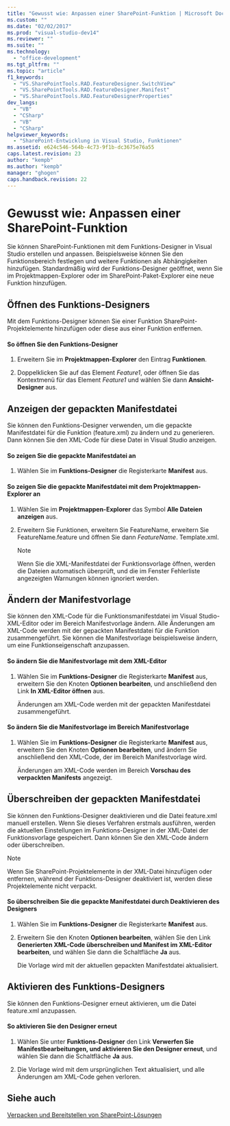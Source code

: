 ```yaml
---
title: "Gewusst wie: Anpassen einer SharePoint-Funktion | Microsoft Docs"
ms.custom: ""
ms.date: "02/02/2017"
ms.prod: "visual-studio-dev14"
ms.reviewer: ""
ms.suite: ""
ms.technology: 
  - "office-development"
ms.tgt_pltfrm: ""
ms.topic: "article"
f1_keywords: 
  - "VS.SharePointTools.RAD.FeatureDesigner.SwitchView"
  - "VS.SharePointTools.RAD.featureDesigner.Manifest"
  - "VS.SharePointTools.RAD.FeatureDesignerProperties"
dev_langs: 
  - "VB"
  - "CSharp"
  - "VB"
  - "CSharp"
helpviewer_keywords: 
  - "SharePoint-Entwicklung in Visual Studio, Funktionen"
ms.assetid: e624c546-564b-4c73-9f1b-dc3675e76a55
caps.latest.revision: 23
author: "kempb"
ms.author: "kempb"
manager: "ghogen"
caps.handback.revision: 22
---
```

# Gewusst wie: Anpassen einer SharePoint-Funktion
  Sie können SharePoint\-Funktionen mit dem Funktions\-Designer in Visual Studio erstellen und anpassen.  Beispielsweise können Sie den Funktionsbereich festlegen und weitere Funktionen als Abhängigkeiten hinzufügen.  Standardmäßig wird der Funktions\-Designer geöffnet, wenn Sie im Projektmappen\-Explorer oder im SharePoint\-Paket\-Explorer eine neue Funktion hinzufügen.  
  
## Öffnen des Funktions\-Designers  
 Mit dem Funktions\-Designer können Sie einer Funktion SharePoint\-Projektelemente hinzufügen oder diese aus einer Funktion entfernen.  
  
#### So öffnen Sie den Funktions\-Designer  
  
1.  Erweitern Sie im **Projektmappen\-Explorer** den Eintrag **Funktionen**.  
  
2.  Doppelklicken Sie auf das Element *Feature1*, oder öffnen Sie das Kontextmenü für das Element *Feature1* und wählen Sie dann **Ansicht\-Designer** aus.  
  
## Anzeigen der gepackten Manifestdatei  
 Sie können den Funktions\-Designer verwenden, um die gepackte Manifestdatei für die Funktion \(feature.xml\) zu ändern und zu generieren.  Dann können Sie den XML\-Code für diese Datei in Visual Studio anzeigen.  
  
#### So zeigen Sie die gepackte Manifestdatei an  
  
1.  Wählen Sie im **Funktions\-Designer** die Registerkarte **Manifest** aus.  
  
#### So zeigen Sie die gepackte Manifestdatei mit dem Projektmappen\-Explorer an  
  
1.  Wählen Sie im **Projektmappen\-Explorer** das Symbol **Alle Dateien anzeigen** aus.  
  
2.  Erweitern Sie Funktionen, erweitern Sie FeatureName, erweitern Sie FeatureName.feature und öffnen Sie dann *FeatureName*. Template.xml.  
  
    > [!NOTE]  
    >  Wenn Sie die XML\-Manifestdatei der Funktionsvorlage öffnen, werden die Dateien automatisch überprüft, und die im Fenster Fehlerliste angezeigten Warnungen können ignoriert werden.  
  
## Ändern der Manifestvorlage  
 Sie können den XML\-Code für die Funktionsmanifestdatei im Visual Studio\-XML\-Editor oder im Bereich Manifestvorlage ändern.  Alle Änderungen am XML\-Code werden mit der gepackten Manifestdatei für die Funktion zusammengeführt.  Sie können die Manifestvorlage beispielsweise ändern, um eine Funktionseigenschaft anzupassen.  
  
#### So ändern Sie die Manifestvorlage mit dem XML\-Editor  
  
1.  Wählen Sie im **Funktions\-Designer** die Registerkarte **Manifest** aus, erweitern Sie den Knoten **Optionen bearbeiten**, und anschließend den Link **In XML\-Editor öffnen** aus.  
  
     Änderungen am XML\-Code werden mit der gepackten Manifestdatei zusammengeführt.  
  
#### So ändern Sie die Manifestvorlage im Bereich Manifestvorlage  
  
1.  Wählen Sie im **Funktions\-Designer** die Registerkarte **Manifest** aus, erweitern Sie den Knoten **Optionen bearbeiten**, und ändern Sie anschließend den XML\-Code, der im Bereich Manifestvorlage wird.  
  
     Änderungen am XML\-Code werden im Bereich **Vorschau des verpackten Manifests** angezeigt.  
  
## Überschreiben der gepackten Manifestdatei  
 Sie können den Funktions\-Designer deaktivieren und die Datei feature.xml manuell erstellen.  Wenn Sie dieses Verfahren erstmals ausführen, werden die aktuellen Einstellungen im Funktions\-Designer in der XML\-Datei der Funktionsvorlage gespeichert.  Dann können Sie den XML\-Code ändern oder überschreiben.  
  
> [!NOTE]  
>  Wenn Sie SharePoint\-Projektelemente in der XML\-Datei hinzufügen oder entfernen, während der Funktions\-Designer deaktiviert ist, werden diese Projektelemente nicht verpackt.  
  
#### So überschreiben Sie die gepackte Manifestdatei durch Deaktivieren des Designers  
  
1.  Wählen Sie im **Funktions\-Designer** die Registerkarte **Manifest** aus.  
  
2.  Erweitern Sie den Knoten **Optionen bearbeiten**, wählen Sie den Link **Generierten XML\-Code überschreiben und Manifest im XML\-Editor bearbeiten**, und wählen Sie dann die Schaltfläche **Ja** aus.  
  
     Die Vorlage wird mit der aktuellen gepackten Manifestdatei aktualisiert.  
  
## Aktivieren des Funktions\-Designers  
 Sie können den Funktions\-Designer erneut aktivieren, um die Datei feature.xml anzupassen.  
  
#### So aktivieren Sie den Designer erneut  
  
1.  Wählen Sie unter **Funktions\-Designer** den Link **Verwerfen Sie Manifestbearbeitungen, und aktivieren Sie den Designer erneut**, und wählen Sie dann die Schaltfläche **Ja** aus.  
  
2.  Die Vorlage wird mit dem ursprünglichen Text aktualisiert, und alle Änderungen am XML\-Code gehen verloren.  
  
## Siehe auch  
 [Verpacken und Bereitstellen von SharePoint-Lösungen](../sharepoint/packaging-and-deploying-sharepoint-solutions.md)  
  
  